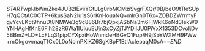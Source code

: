 $START$wplJbWmZke4JUB2IEviiYGtLLg0rbMCMziSvgrFXQr/0B/beO9tTteSUpH7qQCtAC0CTP+6kusSaN2lu1sS6rKnHouaNQ+mlrGh0T6x+ZDBDZWrrmyFgvYcvLK5t9hnuDt8NMWe3g9c886Br7bjQpxjASbNa3m6FjWkK6oNd3IekW9YNHAgHfKnE6Fih28zR6Wa1IUiuuEUjn3xCyZjTJYDIlJU0PiVxX1353DCvoIjDv5BBmZ+LD+LcFLq31pipCYXpxiHoWnmdeHBGvQ1Fup/H9jSbYWXMH9PWw+mOkgowmaqTfCx0L0oNoinPXiKZ6SgKBpF1BtIAcIeoaqM0sA==$END$